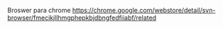 Broswer para chrome
https://chrome.google.com/webstore/detail/svn-browser/fmecikjllhmgphepkbjdbngfedfiiabf/related
